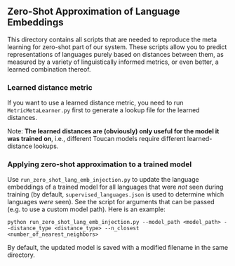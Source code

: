 ## Zero-Shot Approximation of Language Embeddings
This directory contains all scripts that are needed to reproduce the meta learning for zero-shot part of our system. These scripts allow you to predict representations of languages purely based on distances between them, as measured by a variety of linguistically informed metrics, or even better, a learned combination thereof.

### Learned distance metric
If you want to use a learned distance metric, you need to run `MetricMetaLearner.py` first to generate a lookup file for the learned distances.

Note: **The learned distances are (obviously) only useful for the model it was trained on**, i.e., different Toucan models require different learned-distance lookups.


### Applying zero-shot approximation to a trained model

Use `run_zero_shot_lang_emb_injection.py` to update the language embeddings of a trained model for all languages that were *not* seen during training (by default, `supervised_languages.json` is used to determine which languages *were* seen).
See the script for arguments that can be passed (e.g. to use a custom model path). Here is an example:
```
python run_zero_shot_lang_emb_injection.py --model_path <model_path> --distance_type <distance_type> --n_closest <number_of_nearest_neighbors>
```

By default, the updated model is saved with a modified filename in the same directory.